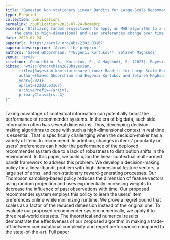 ```yaml
---
title: "Bayesian Non-stationary Linear Bandits for Large-Scale Recommender Systems"
type: Preprint
collection: publications
permalink: /publication/2023-07-24-bcmabrp
excerpt: 'Utilizing random projections to apply an MAB-algorithm to a recommender system scenario, where 
    the data is high-dimensional and user preferences change over time.'
date: 2023-07-24
paperurl: 'https://arxiv.org/abs/2202.03167'
paperurldescription: 'Access the preprint'
authors: 'Saeed Ghoorchian, **Evgenii Kortukov**, Setareh Maghsudi'
venue: 'arXiv '
citation: 'Ghoorchian, S., Kortukov, E., & Maghsudi, S. (2023). Bayesian Non-stationary Linear Bandits for Large-Scale Recommender Systems. arXiv preprint arXiv:2202.03167.'
bibtex: "@misc{ghoorchian2023bayesian,
      title={Bayesian Non-stationary Linear Bandits for Large-Scale Recommender Systems}, 
      author={Saeed Ghoorchian and Evgenii Kortukov and Setareh Maghsudi},
      year={2023},
      eprint={2202.03167},
      archivePrefix={arXiv},
      primaryClass={cs.LG}
}"
---
```

Taking advantage of contextual information can potentially boost the performance of recommender systems. In the era of big data, such side information often has several dimensions. Thus, developing decision-making algorithms to cope with such a high-dimensional context in real time is essential. That is specifically challenging when the decision-maker has a variety of items to recommend. In addition, changes in items' popularity or users' preferences can hinder the performance of the deployed recommender system due to a lack of robustness to distribution shifts in the environment. In this paper, we build upon the linear contextual multi-armed bandit framework to address this problem. We develop a decision-making policy for a linear bandit problem with high-dimensional feature vectors, a large set of arms, and non-stationary reward-generating processes. Our Thompson sampling-based policy reduces the dimension of feature vectors using random projection and uses exponentially increasing weights to decrease the influence of past observations with time. Our proposed recommender system employs this policy to learn the users' item preferences online while minimizing runtime. We prove a regret bound that scales as a factor of the reduced dimension instead of the original one. To evaluate our proposed recommender system numerically, we apply it to three real-world datasets. The theoretical and numerical results demonstrate the effectiveness of our proposed algorithm in making a trade-off between computational complexity and regret performance compared to the state-of-the-art.
[<i class="fa fa-fw fa-book" aria-hidden="true"></i>Full paper](https://arxiv.org/abs/2202.03167)